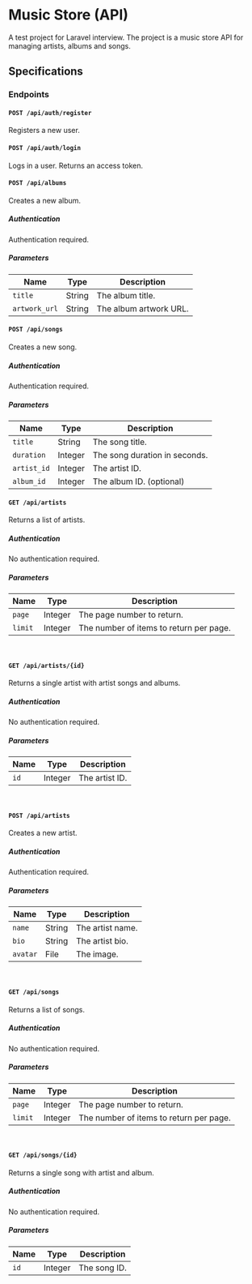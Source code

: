 # Music Store (API)

A test project for Laravel interview. The project is a music store API for managing artists, albums and songs.

## Specifications

### Endpoints

#### `POST /api/auth/register`

Registers a new user.

#### `POST /api/auth/login`

Logs in a user. Returns an access token.

#### `POST /api/albums`

Creates a new album.

##### Authentication

Authentication required.

##### Parameters

| Name | Type | Description |
| --- | --- | --- |
| `title` | String | The album title. |
| `artwork_url` | String | The album artwork URL. |

#### `POST /api/songs`

Creates a new song.

##### Authentication

Authentication required.

##### Parameters

| Name | Type | Description |
| --- | --- | --- |
| `title` | String | The song title. |
| `duration` | Integer | The song duration in seconds. |
| `artist_id` | Integer | The artist ID. |
| `album_id` | Integer | The album ID. (optional) |

#### `GET /api/artists`

Returns a list of artists.

##### Authentication

No authentication required.

##### Parameters

| Name | Type | Description |
| --- | --- | --- |
| `page` | Integer | The page number to return. |
| `limit` | Integer | The number of items to return per page. |

<br>

#### `GET /api/artists/{id}`

Returns a single artist with artist songs and albums.

##### Authentication

No authentication required.

##### Parameters

| Name | Type | Description |
| --- | --- | --- |
| `id` | Integer | The artist ID. |

<br>

#### `POST /api/artists`

Creates a new artist.

##### Authentication

Authentication required.

##### Parameters

| Name | Type | Description |
| --- | --- | --- |
| `name` | String | The artist name. |
| `bio` | String | The artist bio. |
| `avatar` | File | The image. |

<br>

#### `GET /api/songs`

Returns a list of songs.

##### Authentication

No authentication required.

##### Parameters

| Name | Type | Description |
| --- | --- | --- |
| `page` | Integer | The page number to return. |
| `limit` | Integer | The number of items to return per page. |

<br>

#### `GET /api/songs/{id}`

Returns a single song with artist and album.

##### Authentication

No authentication required.

##### Parameters

| Name | Type | Description |
| --- | --- | --- |
| `id` | Integer | The song ID. |
